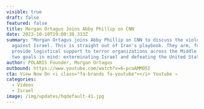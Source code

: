 ```yaml
---
visible: true
draft: false
featured: false
title: Morgan Ortagus Joins Abby Phillip on CNN
date: 2023-10-10T19:00:38.333Z
summary: "Morgan Ortagus joins Abby Phillip on CNN to discuss the violence
  against Israel. This is straight out of Iran's playbook. They arm, fund, and
  provide logistical support to terror organizations across the Middle East with
  two goals in mind: exterminating Israel and defeating the United States."
author: POLARIS Founder, Morgan Ortagus
outbound: https://www.youtube.com/watch?v=6-pcaAMMO5I
cta: View Now On <i class="fa-brands fa-youtube"></i> Youtube →
categories:
  - Videos
  - Israel
image: /img/updates/hqdefault-41.jpg
---
```

